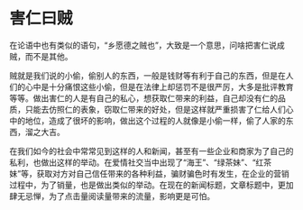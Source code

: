# 害仁曰贼

在论语中也有类似的语句，“乡愿德之贼也”，大致是一个意思，问啥把害仁说成贼，而不是其他。

贼就是我们说的小偷，偷别人的东西，一般是钱财等有利于自己的东西，但是在人们的心中是十分痛恨这些小偷，但是在法律上却惩罚不是很严厉，大多是批评教育等等。做出害仁的人是有自己的私心，想获取仁带来的利益，自己却没有仁的品质，只能去仿照仁的表象，窃取仁带来的好处，但是这样就严重损害了仁给人们心中的地位，造成了很坏的影响，做出这个过程的人就像是小偷一样，偷了人家的东西，溜之大吉。

在我们如今的社会中常常见到这样的人和新闻，甚至有一些企业和商家为了自己的私利，也做出这样的举动。在爱情社交当中出现了“海王”、“绿茶妹”、“红茶妹”等，获取对方对自己信任带来的各种利益，骗财骗色时有发生，在企业的营销过程中，为了销量，也是做出类似的举动。在现在的新闻标题，文章标题中，更加肆无忌惮，为了点击量阅读量带来的流量，影响更是可怕。